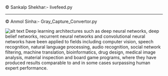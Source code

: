 
 © Sankalp Shekhar:-
 livefeed.py
 _____________________________________________________________________________________________
  © Anmol Sinha:-
  Gray_Capture_Convertor.py

![alt text](https://i.stack.imgur.com/f2RiP.gif)
Deep learning architectures such as deep neural networks, deep belief networks, recurrent neural networks and convolutional neural networks have been applied to fields including computer vision, speech recognition, natural language processing, audio recognition, social network filtering, machine translation, bioinformatics, drug design, medical image analysis, material inspection and board game programs, where they have produced results comparable to and in some cases surpassing human expert performance.
